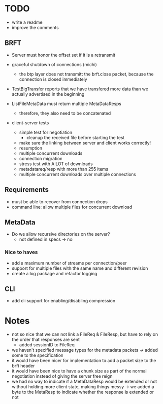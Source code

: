 # TODO
- write a readme
- improve the comments

## BRFT
- Server must honor the offset set if it is a retransmit 
- graceful shutdown of connections (michi)
    - the btp layer does not transmitt the brft.close packet, because the connection is closed immediately
- TestBigTransfer reports that we have transfered more data than we actually advertised in the beginning
- ListFileMetaData must return multiple MetaDataResps
    - therefore, they also need to be concatenated


- client-server tests
    - simple test for negotiation
        - cleanup the received file before starting the test
    - make sure the linking between server and client works correctly!
    - resumption
    - multiple concurrent downloads
    - connection migration
    - stress test with A LOT of downloads
    - metadatareq/resp with more than 255 items
    - multiple concurrent downloads over multiple connections

## Requirements
- must be able to recover from connection drops
- command line: allow multiple files for concurrent download

## MetaData
- Do we allow recursive directories on the server?
    - not defined in specs -> no

### Nice to haves
- add a maximum number of streams per connection/peer
- support for multiple files with the same name and different revision
- create a log package and refactor logging

## CLI
- add cli support for enabling/disabling compression

# Notes
- not so nice that we can not link a FileReq & FileResp, but have to rely on the order that responses are sent
    - added sessionID to FileReq
- we haven't specified message types for the metadata packets -> added some to the specification
- it would have been nicer for implementation to add a packet size to the brft header
- it would have been nice to have a chunk size as part of the normal negotiation instead of giving the server free reign
- we had no way to indicate if a MetaDataResp would be extended or not without holding more client state, making things messy
    -> we added a byte to the MetaResp to indicate whether the response is extended or not
